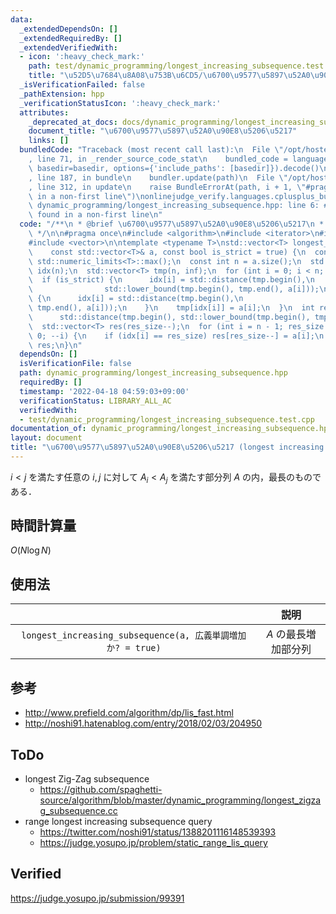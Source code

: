 ```yaml
---
data:
  _extendedDependsOn: []
  _extendedRequiredBy: []
  _extendedVerifiedWith:
  - icon: ':heavy_check_mark:'
    path: test/dynamic_programming/longest_increasing_subsequence.test.cpp
    title: "\u52D5\u7684\u8A08\u753B\u6CD5/\u6700\u9577\u5897\u52A0\u90E8\u5206\u5217"
  _isVerificationFailed: false
  _pathExtension: hpp
  _verificationStatusIcon: ':heavy_check_mark:'
  attributes:
    _deprecated_at_docs: docs/dynamic_programming/longest_increasing_subsequence.md
    document_title: "\u6700\u9577\u5897\u52A0\u90E8\u5206\u5217"
    links: []
  bundledCode: "Traceback (most recent call last):\n  File \"/opt/hostedtoolcache/Python/3.10.8/x64/lib/python3.10/site-packages/onlinejudge_verify/documentation/build.py\"\
    , line 71, in _render_source_code_stat\n    bundled_code = language.bundle(stat.path,\
    \ basedir=basedir, options={'include_paths': [basedir]}).decode()\n  File \"/opt/hostedtoolcache/Python/3.10.8/x64/lib/python3.10/site-packages/onlinejudge_verify/languages/cplusplus.py\"\
    , line 187, in bundle\n    bundler.update(path)\n  File \"/opt/hostedtoolcache/Python/3.10.8/x64/lib/python3.10/site-packages/onlinejudge_verify/languages/cplusplus_bundle.py\"\
    , line 312, in update\n    raise BundleErrorAt(path, i + 1, \"#pragma once found\
    \ in a non-first line\")\nonlinejudge_verify.languages.cplusplus_bundle.BundleErrorAt:\
    \ dynamic_programming/longest_increasing_subsequence.hpp: line 6: #pragma once\
    \ found in a non-first line\n"
  code: "/**\n * @brief \u6700\u9577\u5897\u52A0\u90E8\u5206\u5217\n * @docs docs/dynamic_programming/longest_increasing_subsequence.md\n\
    \ */\n\n#pragma once\n#include <algorithm>\n#include <iterator>\n#include <limits>\n\
    #include <vector>\n\ntemplate <typename T>\nstd::vector<T> longest_increasing_subsequence(\n\
    \    const std::vector<T>& a, const bool is_strict = true) {\n  const T inf =\
    \ std::numeric_limits<T>::max();\n  const int n = a.size();\n  std::vector<int>\
    \ idx(n);\n  std::vector<T> tmp(n, inf);\n  for (int i = 0; i < n; ++i) {\n  \
    \  if (is_strict) {\n      idx[i] = std::distance(tmp.begin(),\n             \
    \                std::lower_bound(tmp.begin(), tmp.end(), a[i]));\n    } else\
    \ {\n      idx[i] = std::distance(tmp.begin(),\n                             std::upper_bound(tmp.begin(),\
    \ tmp.end(), a[i]));\n    }\n    tmp[idx[i]] = a[i];\n  }\n  int res_size =\n\
    \      std::distance(tmp.begin(), std::lower_bound(tmp.begin(), tmp.end(), inf));\n\
    \  std::vector<T> res(res_size--);\n  for (int i = n - 1; res_size >= 0 && i >=\
    \ 0; --i) {\n    if (idx[i] == res_size) res[res_size--] = a[i];\n  }\n  return\
    \ res;\n}\n"
  dependsOn: []
  isVerificationFile: false
  path: dynamic_programming/longest_increasing_subsequence.hpp
  requiredBy: []
  timestamp: '2022-04-18 04:59:03+09:00'
  verificationStatus: LIBRARY_ALL_AC
  verifiedWith:
  - test/dynamic_programming/longest_increasing_subsequence.test.cpp
documentation_of: dynamic_programming/longest_increasing_subsequence.hpp
layout: document
title: "\u6700\u9577\u5897\u52A0\u90E8\u5206\u5217 (longest increasing subsequence)"
---
```


$i < j$ を満たす任意の $i, j$ に対して $A_i < A_j$ を満たす部分列 $A$ の内，最長のものである．


## 時間計算量

$O(N\log{N})$


## 使用法

||説明|
|:--:|:--:|
|`longest_increasing_subsequence(a, 広義単調増加か? = true)`|$A$ の最長増加部分列|


## 参考

- http://www.prefield.com/algorithm/dp/lis_fast.html
- http://noshi91.hatenablog.com/entry/2018/02/03/204950


## ToDo

- longest Zig-Zag subsequence
  - https://github.com/spaghetti-source/algorithm/blob/master/dynamic_programming/longest_zigzag_subsequence.cc
- range longest increasing subsequence query
  - https://twitter.com/noshi91/status/1388201116148539393
  - https://judge.yosupo.jp/problem/static_range_lis_query


## Verified

https://judge.yosupo.jp/submission/99391

